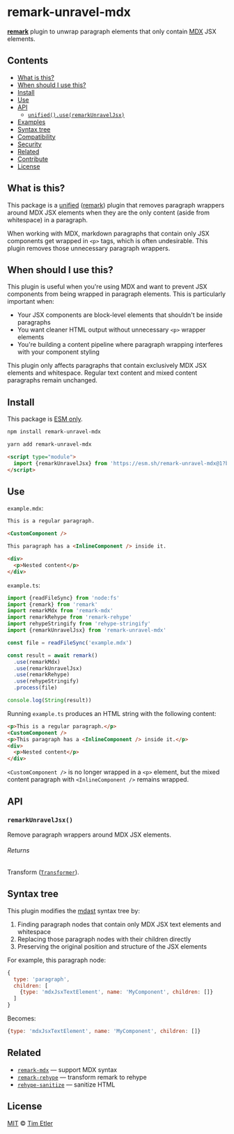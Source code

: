 # remark-unravel-mdx

**[remark][]** plugin to unwrap paragraph elements that only contain [MDX][] JSX elements.

## Contents

- [What is this?](#what-is-this)
- [When should I use this?](#when-should-i-use-this)
- [Install](#install)
- [Use](#use)
- [API](#api)
  - [`unified().use(remarkUnravelJsx)`](#unifieduseremarkUnravelJsx)
- [Examples](#examples)
- [Syntax tree](#syntax-tree)
- [Compatibility](#compatibility)
- [Security](#security)
- [Related](#related)
- [Contribute](#contribute)
- [License](#license)

## What is this?

This package is a [unified][] ([remark][]) plugin that removes paragraph wrappers around MDX JSX elements when they are the only content (aside from whitespace) in a paragraph.

When working with MDX, markdown paragraphs that contain only JSX components get wrapped in `<p>` tags, which is often undesirable. This plugin removes those unnecessary paragraph wrappers.

## When should I use this?

This plugin is useful when you're using MDX and want to prevent JSX components from being wrapped in paragraph elements. This is particularly important when:

- Your JSX components are block-level elements that shouldn't be inside paragraphs
- You want cleaner HTML output without unnecessary `<p>` wrapper elements
- You're building a content pipeline where paragraph wrapping interferes with your component styling

This plugin only affects paragraphs that contain exclusively MDX JSX elements and whitespace. Regular text content and mixed content paragraphs remain unchanged.

## Install

This package is [ESM only][esm].

```sh
npm install remark-unravel-mdx
```

```sh
yarn add remark-unravel-mdx
```

```html
<script type="module">
  import {remarkUnravelJsx} from 'https://esm.sh/remark-unravel-mdx@1?bundle'
</script>
```

## Use

`example.mdx`:

```md
This is a regular paragraph.

<CustomComponent />

This paragraph has a <InlineComponent /> inside it.

<div>
  <p>Nested content</p>
</div>
```

`example.ts`:

```js
import {readFileSync} from 'node:fs'
import {remark} from 'remark'
import remarkMdx from 'remark-mdx'
import remarkRehype from 'remark-rehype'
import rehypeStringify from 'rehype-stringify'
import {remarkUnravelJsx} from 'remark-unravel-mdx'

const file = readFileSync('example.mdx')

const result = await remark()
  .use(remarkMdx)
  .use(remarkUnravelJsx)
  .use(remarkRehype)
  .use(rehypeStringify)
  .process(file)

console.log(String(result))
```

Running `example.ts` produces an HTML string with the following content:

```html
<p>This is a regular paragraph.</p>
<CustomComponent />
<p>This paragraph has a <InlineComponent /> inside it.</p>
<div>
  <p>Nested content</p>
</div>
```

`<CustomComponent />` is no longer wrapped in a `<p>` element, but the mixed content paragraph with `<InlineComponent />` remains wrapped.

## API

### `remarkUnravelJsx()`

Remove paragraph wrappers around MDX JSX elements.

###### Returns

Transform ([`Transformer`][unified-transformer]).

## Syntax tree

This plugin modifies the [mdast][] syntax tree by:

1. Finding paragraph nodes that contain only MDX JSX text elements and whitespace
2. Replacing those paragraph nodes with their children directly
3. Preserving the original position and structure of the JSX elements

For example, this paragraph node:

```js
{
  type: 'paragraph',
  children: [
    {type: 'mdxJsxTextElement', name: 'MyComponent', children: []}
  ]
}
```

Becomes:

```js
{type: 'mdxJsxTextElement', name: 'MyComponent', children: []}
```

## Related

- [`remark-mdx`][remark-mdx] — support MDX syntax
- [`remark-rehype`][remark-rehype] — transform remark to rehype
- [`rehype-sanitize`][rehype-sanitize] — sanitize HTML

## License

[MIT][license] © [Tim Etler][author]

[npm]: https://docs.npmjs.com/cli/install
[esm]: https://gist.github.com/sindresorhus/a39789f98801d908bbc7ff3ecc99d99c
[esmsh]: https://esm.sh
[license]: license
[author]: https://etler.dev
[unified]: https://github.com/unifiedjs/unified
[unified-transformer]: https://github.com/unifiedjs/unified#transformer
[remark]: https://github.com/remarkjs/remark
[remark-mdx]: https://github.com/mdx-js/mdx/tree/main/packages/remark-mdx
[remark-rehype]: https://github.com/remarkjs/remark-rehype
[rehype-sanitize]: https://github.com/rehypejs/rehype-sanitize
[mdast]: https://github.com/syntax-tree/mdast
[mdx]: https://mdxjs.com
[mdx-security]: https://mdxjs.com/docs/troubleshooting-mdx/#security
[api-remarkUnravelJsx]: #unifieduseremarkUnravelJsx
